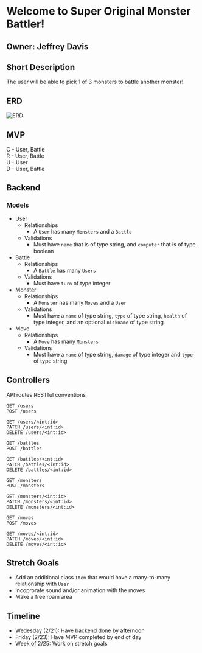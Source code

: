 # **Welcome to Super Original Monster Battler!**
## Owner: Jeffrey Davis
## **Short Description**
The user will be able to pick 1 of 3 monsters to battle another monster!
## **ERD**
![ERD](https://imgur.com/a/WJHbDfn.png)
## **MVP**
C - User, Battle\
R - User, Battle\
U - User\
D - User, Battle
## **Backend**
### Models
- User
    - Relationships
        - A `User` has many `Monsters` and a `Battle`
    - Validations
        - Must have `name` that is of type string, and `computer` that is of type boolean
- Battle
    - Relationships
        - A `Battle` has many `Users`
    - Validations
        - Must have `turn` of type integer
- Monster
    - Relationships
        - A `Monster` has many `Moves` and a `User`
    - Validations
        - Must have a `name` of type string, `type` of type string, `health` of type integer, and an optional `nickname` of type string
- Move
    - Relationships
        - A `Move` has many `Monsters`
    - Validations
        - Must have a `name` of type string, `damage` of type integer and `type` of type string

## **Controllers**
API routes
RESTful conventions

```
GET /users
POST /users
```

```
GET /users/<int:id>
PATCH /users/<int:id>
DELETE /users/<int:id>
```

```
GET /battles
POST /battles
```

```
GET /battles/<int:id>
PATCH /battles/<int:id>
DELETE /battles/<int:id>
```

```
GET /monsters
POST /monsters
```

```
GET /monsters/<int:id>
PATCH /monsters/<int:id>
DELETE /monsters/<int:id>
```

```
GET /moves
POST /moves
```

```
GET /moves/<int:id>
PATCH /moves/<int:id>
DELETE /moves/<int:id>
```

## **Stretch Goals**
- Add an additional class `Item` that would have a many-to-many relationship with `User`
- Incoprorate sound and/or animation with the moves
- Make a free roam area

## **Timeline**
- Wedesday (2/21): Have backend done by afternoon
- Friday (2/23): Have MVP completed by end of day
- Week of 2/25: Work on stretch goals
